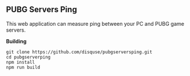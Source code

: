**PUBG Servers Ping**
--
This web application can measure ping between your PC and PUBG game servers.


**Building**
```
git clone https://github.com/disquse/pubgserversping.git
cd pubgserverping
npm install
npm run build
```
